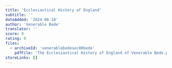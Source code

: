 ```yaml
---
title: 'Ecclesiastical History of England'
subtitle: ''
dateAdded: '2024-06-10'
author: 'Venerable Bede'
translator: ''
score: 0
rating: 0
files:
  - archiveId: 'venerablebedesec00bede'
    pdfFile: 'The Ecclesiastical History of England of Venerable Bede.pdf'
storeLinks: []
---
```


